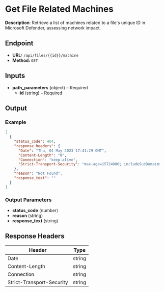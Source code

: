 # Get File Related Machines

**Description**: Retrieve a list of machines related to a file's unique ID in Microsoft Defender, assessing network impact.

## Endpoint

- **URL:** `/api/files/{{id}}/machine`
- **Method:** `GET`
## Inputs

- **path_parameters** (object) – Required
  - **id** (string) – Required
## Output

### Example

```json
[
  {
    "status_code": 404,
    "response_headers": {
      "Date": "Thu, 04 May 2023 17:41:29 GMT",
      "Content-Length": "0",
      "Connection": "keep-alive",
      "Strict-Transport-Security": "max-age=15724800; includeSubDomains"
    },
    "reason": "Not Found",
    "response_text": ""
  }
]
```
### Output Parameters

- **status_code** (number)
- **reason** (string)
- **response_text** (string)
## Response Headers

| Header | Type |
|--------|------|
| Date | string |
| Content-Length | string |
| Connection | string |
| Strict-Transport-Security | string |